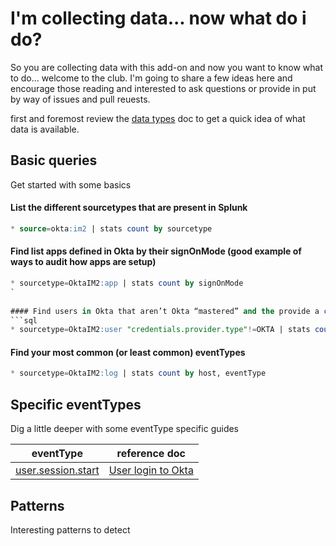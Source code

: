 # I'm collecting data... now what do i do?

So you are collecting data with this add-on and now you want to know what to do... welcome to the club.  I'm going to share a few ideas here and encourage those reading and interested to ask questions or provide in put by way of issues and pull reuests.

first and foremost review the [data types](https://github.com/mbegan/Okta-Identity-Cloud-for-Splunk/blob/master/README/FAQ_DataTypes.md) doc to get a quick idea of what data is available.

## Basic queries

Get started with some basics

#### List the different sourcetypes that are present in Splunk
```sql
* source=okta:im2 | stats count by sourcetype
```
 
#### Find list apps defined in Okta by their signOnMode (good example of ways to audit how apps are setup)
```sql
* sourcetype=OktaIM2:app | stats count by signOnMode
`
 
#### Find users in Okta that aren’t Okta “mastered” and the provide a count by the provider.name (AD domain)
```sql
* sourcetype=OktaIM2:user "credentials.provider.type"!=OKTA | stats count by host, credentials.provider.name
```

#### Find your most common (or least common) eventTypes
```sql
* sourcetype=OktaIM2:log | stats count by host, eventType
```

## Specific eventTypes

Dig a little deeper with some eventType specific guides

| eventType | reference doc |
|----------|----------
| [user.session.start](https://developer.okta.com/docs/api/resources/event-types/?q=user.session.start) | [User login to Okta](https://github.com/mbegan/Okta-Identity-Cloud-for-Splunk/blob/master/README/user.session.start.md) |

## Patterns

Interesting patterns to detect
